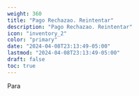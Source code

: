 ```yaml
---
weight: 360
title: "Pago Rechazao. Reintentar"
description: "Pago Rechazao. Reintentar"
icon: "inventory_2"
color: "primary"
date: "2024-04-08T23:13:49-05:00"
lastmod: "2024-04-08T23:13:49-05:00"
draft: false
toc: true
---
```

Para 